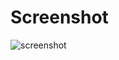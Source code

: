 # Screenshot
![screenshot](https://user-images.githubusercontent.com/43971166/49085468-00386e00-f24a-11e8-8e3e-887ba1af849e.png)
